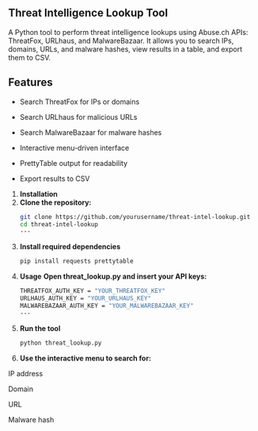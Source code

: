 ## Threat Intelligence Lookup Tool


A Python tool to perform threat intelligence lookups using Abuse.ch APIs: ThreatFox, URLhaus, and MalwareBazaar. It allows you to search IPs, domains, URLs, and malware hashes, view results in a table, and export them to CSV.

## Features
* Search ThreatFox for IPs or domains

* Search URLhaus for malicious URLs

* Search MalwareBazaar for malware hashes

* Interactive menu-driven interface

* PrettyTable output for readability

* Export results to CSV

1. **Installation**
2. **Clone the repository:** 
   ```bash
   git clone https://github.com/yourusername/threat-intel-lookup.git
   cd threat-intel-lookup
   ---

3. **Install required dependencies**
   ```bash
   pip install requests prettytable

4. **Usage**
  **Open threat_lookup.py and insert your API keys:**
   ```bash
   THREATFOX_AUTH_KEY = "YOUR_THREATFOX_KEY"
   URLHAUS_AUTH_KEY = "YOUR_URLHAUS_KEY"
   MALWAREBAZAAR_AUTH_KEY = "YOUR_MALWAREBAZAAR_KEY"
   ---
 5. **Run the tool**
    ```bash
    python threat_lookup.py
6.  **Use the interactive menu to search for:**
 
  IP address

   Domain

   URL

   Malware hash
    
